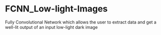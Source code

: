 # FCNN_Low-light-Images
Fully Convolutional Network which allows the user to extract data and get a well-lit output of an input low-light dark image
